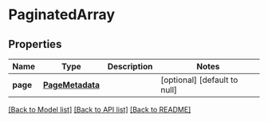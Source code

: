 # PaginatedArray
## Properties

| Name | Type | Description | Notes |
|------------ | ------------- | ------------- | -------------|
| **page** | [**PageMetadata**](PageMetadata.md) |  | [optional] [default to null] |

[[Back to Model list]](../README.md#documentation-for-models) [[Back to API list]](../README.md#documentation-for-api-endpoints) [[Back to README]](../README.md)

